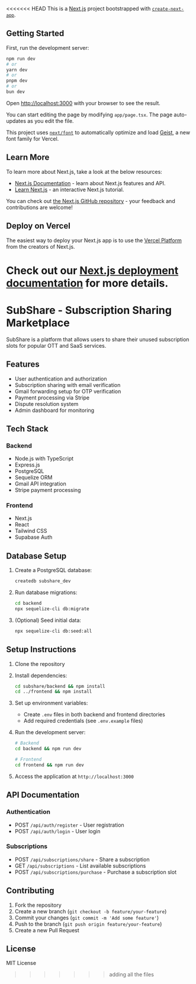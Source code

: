 <<<<<<< HEAD
This is a [Next.js](https://nextjs.org) project bootstrapped with [`create-next-app`](https://nextjs.org/docs/app/api-reference/cli/create-next-app).

## Getting Started

First, run the development server:

```bash
npm run dev
# or
yarn dev
# or
pnpm dev
# or
bun dev
```

Open [http://localhost:3000](http://localhost:3000) with your browser to see the result.

You can start editing the page by modifying `app/page.tsx`. The page auto-updates as you edit the file.

This project uses [`next/font`](https://nextjs.org/docs/app/building-your-application/optimizing/fonts) to automatically optimize and load [Geist](https://vercel.com/font), a new font family for Vercel.

## Learn More

To learn more about Next.js, take a look at the below resources:

- [Next.js Documentation](https://nextjs.org/docs) - learn about Next.js features and API.
- [Learn Next.js](https://nextjs.org/learn) - an interactive Next.js tutorial.

You can check out [the Next.js GitHub repository](https://github.com/vercel/next.js) - your feedback and contributions are welcome!

## Deploy on Vercel

The easiest way to deploy your Next.js app is to use the [Vercel Platform](https://vercel.com/new?utm_medium=default-template&filter=next.js&utm_source=create-next-app&utm_campaign=create-next-app-readme) from the creators of Next.js.

Check out our [Next.js deployment documentation](https://nextjs.org/docs/app/building-your-application/deploying) for more details.
=======
# SubShare - Subscription Sharing Marketplace

SubShare is a platform that allows users to share their unused subscription slots for popular OTT and SaaS services.

## Features

- User authentication and authorization
- Subscription sharing with email verification
- Gmail forwarding setup for OTP verification
- Payment processing via Stripe
- Dispute resolution system
- Admin dashboard for monitoring

## Tech Stack

### Backend
- Node.js with TypeScript
- Express.js
- PostgreSQL
- Sequelize ORM
- Gmail API integration
- Stripe payment processing

### Frontend
- Next.js
- React
- Tailwind CSS
- Supabase Auth

## Database Setup

1. Create a PostgreSQL database:
   ```bash
   createdb subshare_dev
   ```

2. Run database migrations:
   ```bash
   cd backend
   npx sequelize-cli db:migrate
   ```

3. (Optional) Seed initial data:
   ```bash
   npx sequelize-cli db:seed:all
   ```

## Setup Instructions

1. Clone the repository
2. Install dependencies:
   ```bash
   cd subshare/backend && npm install
   cd ../frontend && npm install
   ```
3. Set up environment variables:
   - Create `.env` files in both backend and frontend directories
   - Add required credentials (see `.env.example` files)

4. Run the development server:
   ```bash
   # Backend
   cd backend && npm run dev

   # Frontend
   cd frontend && npm run dev
   ```

5. Access the application at `http://localhost:3000`

## API Documentation

### Authentication
- POST `/api/auth/register` - User registration
- POST `/api/auth/login` - User login

### Subscriptions
- POST `/api/subscriptions/share` - Share a subscription
- GET `/api/subscriptions` - List available subscriptions
- POST `/api/subscriptions/purchase` - Purchase a subscription slot

## Contributing

1. Fork the repository
2. Create a new branch (`git checkout -b feature/your-feature`)
3. Commit your changes (`git commit -m 'Add some feature'`)
4. Push to the branch (`git push origin feature/your-feature`)
5. Create a new Pull Request

## License

MIT License
>>>>>>> adding all the files
